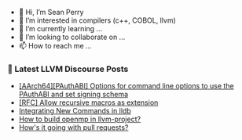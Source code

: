 - 👋 Hi, I’m Sean Perry
- 👀 I’m interested in compilers (c++, COBOL, llvm)
- 🌱 I’m currently learning ...
- 💞️ I’m looking to collaborate on ...
- 📫 How to reach me ...

<!---
s66perry/s66perry is a ✨ special ✨ repository because its `README.md` (this file) appears on your GitHub profile.
You can click the Preview link to take a look at your changes.
--->
### 📕 Latest LLVM Discourse Posts

<!-- DISCOURSE-LLVM:START -->
- [[AArch64][PAuthABI] Options for command line options to use the PAuthABI and set signing schema](https://discourse.llvm.org/t/aarch64-pauthabi-options-for-command-line-options-to-use-the-pauthabi-and-set-signing-schema/73479#post_1)
- [[RFC] Allow recursive macros as extension](https://discourse.llvm.org/t/rfc-allow-recursive-macros-as-extension/73401#post_4)
- [Integrating New Commands in lldb](https://discourse.llvm.org/t/integrating-new-commands-in-lldb/73476#post_3)
- [How to build openmp in llvm-project?](https://discourse.llvm.org/t/how-to-build-openmp-in-llvm-project/73477#post_1)
- [How&#39;s it going with pull requests?](https://discourse.llvm.org/t/hows-it-going-with-pull-requests/73467#post_9)
<!-- DISCOURSE-LLVM:END -->
